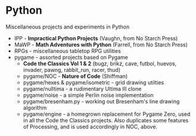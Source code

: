# Python
Miscellaneous projects and experiments in Python

* IPP - __Impractical Python Projects__ (Vaughn, from No Starch Press)
* MaWP - __Math Adventures with Python__ (Farrell, from No Starch Press)
* RPGs - miscellaneous tabletop RPG utilities
* pygame - assorted projects based on Pygame
  * __Code the Classics Vol 1 & 2__ (bugz, brikz, cave, futbol, huevos, invader, pawng, rabbit_run, racer, thud)
  * pygame/NOC - __Nature of Code__ (Shiffman)
  * pygame/hexes & pygame/isometric - grid drawing utilties
  * pygame/nulltima - a rudimentary Ultima III clone
  * pygame/noise - a simple Perlin noise implementation
  * pygame/bresenham.py - working out Bresenham's line drawing algorithm
  * pygame/engine - a homegrown replacement for Pygame Zero, used in all the Code the Classics projects. Also
                    duplicates some features of Processing, and is used accordingly in NOC, above.
  
